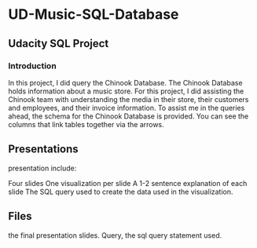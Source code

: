 # UD-Music-SQL-Database

## Udacity SQL Project

### Introduction
In this project, I did query the Chinook Database. The Chinook Database holds information about a music store. For this project, I did assisting the Chinook team with understanding the media in their store, their customers and employees, and their invoice information. To assist me in the queries ahead, the schema for the Chinook Database is provided. You can see the columns that link tables together via the arrows.

## Presentations
presentation include:

Four slides One visualization per slide A 1-2 sentence explanation of each slide The SQL query used to create the data used in the visualization.

## Files

the final presentation slides.
Query, the sql query statement used.
